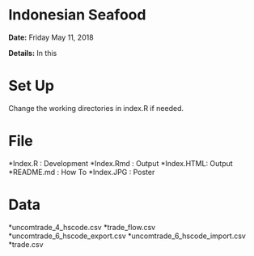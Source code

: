 # Indonesian Seafood

**Date:** Friday May 11, 2018

**Details:** In this 

# Set Up
  Change the working directories in index.R if needed.
  
# File
  
  *Index.R   : Development
  *Index.Rmd : Output 
  *Index.HTML: Output
  *README.md : How To
  *Index.JPG : Poster
  
# Data

  *uncomtrade_4_hscode.csv
  *trade_flow.csv
  *uncomtrade_6_hscode_export.csv
  *uncomtrade_6_hscode_import.csv
  *trade.csv
